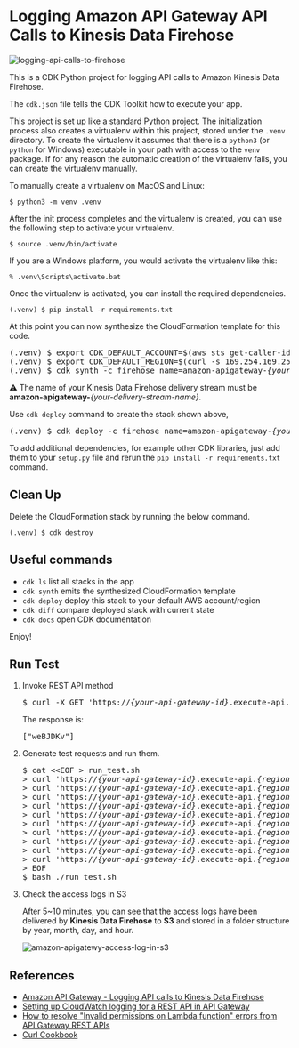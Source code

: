 
# Logging Amazon API Gateway API Calls to Kinesis Data Firehose

![logging-api-calls-to-firehose](./logging-api-calls-to-firehose.svg)

This is a CDK Python project for logging API calls to Amazon Kinesis Data Firehose.

The `cdk.json` file tells the CDK Toolkit how to execute your app.

This project is set up like a standard Python project.  The initialization
process also creates a virtualenv within this project, stored under the `.venv`
directory.  To create the virtualenv it assumes that there is a `python3`
(or `python` for Windows) executable in your path with access to the `venv`
package. If for any reason the automatic creation of the virtualenv fails,
you can create the virtualenv manually.

To manually create a virtualenv on MacOS and Linux:

```
$ python3 -m venv .venv
```

After the init process completes and the virtualenv is created, you can use the following
step to activate your virtualenv.

```
$ source .venv/bin/activate
```

If you are a Windows platform, you would activate the virtualenv like this:

```
% .venv\Scripts\activate.bat
```

Once the virtualenv is activated, you can install the required dependencies.

```
(.venv) $ pip install -r requirements.txt
```

At this point you can now synthesize the CloudFormation template for this code.

<pre>
(.venv) $ export CDK_DEFAULT_ACCOUNT=$(aws sts get-caller-identity --query Account --output text)
(.venv) $ export CDK_DEFAULT_REGION=$(curl -s 169.254.169.254/latest/dynamic/instance-identity/document | jq -r .region)
(.venv) $ cdk synth -c firehose_name=amazon-apigateway-<i>{your-delivery-stream-name}</i>
</pre>

:warning: The name of your Kinesis Data Firehose delivery stream must be **amazon-apigateway-**<i>{your-delivery-stream-name}</i>.

Use `cdk deploy` command to create the stack shown above,

<pre>
(.venv) $ cdk deploy -c firehose_name=amazon-apigateway-<i>{your-delivery-stream-name}</i>
</pre>

To add additional dependencies, for example other CDK libraries, just add
them to your `setup.py` file and rerun the `pip install -r requirements.txt`
command.

## Clean Up

Delete the CloudFormation stack by running the below command.

```
(.venv) $ cdk destroy
```

## Useful commands

 * `cdk ls`          list all stacks in the app
 * `cdk synth`       emits the synthesized CloudFormation template
 * `cdk deploy`      deploy this stack to your default AWS account/region
 * `cdk diff`        compare deployed stack with current state
 * `cdk docs`        open CDK documentation

Enjoy!

## Run Test

1. Invoke REST API method
   <pre>
   $ curl -X GET 'https://<i>{your-api-gateway-id}</i>.execute-api.<i>{region}</i>.amazonaws.com/prod/random/strings?len=7'
   </pre>

   The response is:
   <pre>
   ["weBJDKv"]
   </pre>

2. Generate test requests and run them.
   <pre>
   $ cat <&lt;EOF > run_test.sh
   > curl 'https://<i>{your-api-gateway-id}</i>.execute-api.<i>{region}</i>.amazonaws.com/prod/random/strings?len=7'
   > curl 'https://<i>{your-api-gateway-id}</i>.execute-api.<i>{region}</i>.amazonaws.com/prod/random/strings?chars=letters'
   > curl 'https://<i>{your-api-gateway-id}</i>.execute-api.<i>{region}</i>.amazonaws.com/prod/random/strings?chars=letters&len=15'
   > curl 'https://<i>{your-api-gateway-id}</i>.execute-api.<i>{region}</i>.amazonaws.com/prod/random/strings?chars=lowercase&len=15'
   > curl 'https://<i>{your-api-gateway-id}</i>.execute-api.<i>{region}</i>.amazonaws.com/prod/random/strings?chars=uppercase&len=5'
   > curl 'https://<i>{your-api-gateway-id}</i>.execute-api.<i>{region}</i>.amazonaws.com/prod/random/strings?chars=digits&len=7'
   > curl 'https://<i>{your-api-gateway-id}</i>.execute-api.<i>{region}</i>.amazonaws.com/prod/random/strings?chars=digits&len=17'
   > curl 'https://<i>{your-api-gateway-id}</i>.execute-api.<i>{region}</i>.amazonaws.com/prod/random/strings?len=3'
   > curl 'https://<i>{your-api-gateway-id}</i>.execute-api.<i>{region}</i>.amazonaws.com/prod/random/strings?chars=letters&len=9'
   > curl 'https://<i>{your-api-gateway-id}</i>.execute-api.<i>{region}</i>.amazonaws.com/prod/random/strings?len=17'
   > EOF
   $ bash ./run_test.sh
   </pre>

3. Check the access logs in S3

   After 5~10 minutes, you can see that the access logs have been delivered by **Kinesis Data Firehose** to **S3** and stored in a folder structure by year, month, day, and hour.

   ![amazon-apigatewy-access-log-in-s3](./amazon-apigatewy-access-log-in-s3.png)

## References

 * [Amazon API Gateway - Logging API calls to Kinesis Data Firehose](https://docs.aws.amazon.com/apigateway/latest/developerguide/apigateway-logging-to-kinesis.html)
 * [Setting up CloudWatch logging for a REST API in API Gateway](https://docs.aws.amazon.com/apigateway/latest/developerguide/set-up-logging.html)
 * [How to resolve "Invalid permissions on Lambda function" errors from API Gateway REST APIs](https://aws.amazon.com/premiumsupport/knowledge-center/api-gateway-rest-api-lambda-integrations/)
 * [Curl Cookbook](https://catonmat.net/cookbooks/curl)

